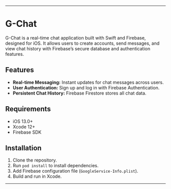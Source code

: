 
---

# G-Chat

G-Chat is a real-time chat application built with Swift and Firebase, designed for iOS. It allows users to create accounts, send messages, and view chat history with Firebase’s secure database and authentication features.

## Features
- **Real-time Messaging:** Instant updates for chat messages across users.
- **User Authentication:** Sign up and log in with Firebase Authentication.
- **Persistent Chat History:** Firebase Firestore stores all chat data.

## Requirements
- iOS 13.0+
- Xcode 12+
- Firebase SDK

## Installation
1. Clone the repository.
2. Run `pod install` to install dependencies.
3. Add Firebase configuration file (`GoogleService-Info.plist`).
4. Build and run in Xcode.

---

